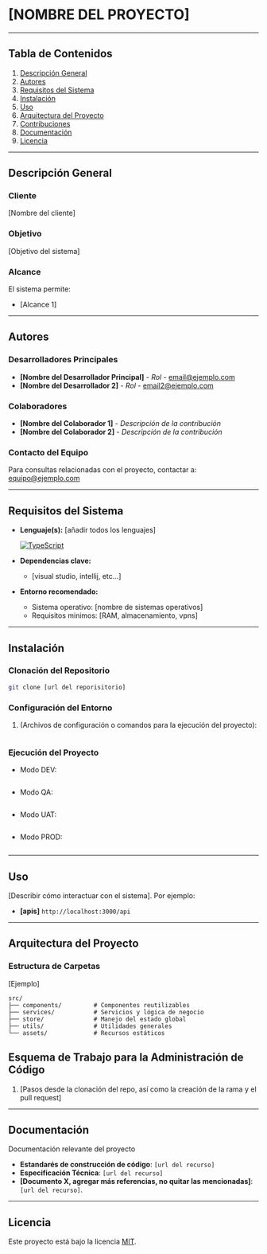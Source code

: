 # [NOMBRE DEL PROYECTO]

---

## Tabla de Contenidos

1. [Descripción General](#descripción-general)
2. [Autores](#autores)
3. [Requisitos del Sistema](#requisitos-del-sistema)
4. [Instalación](#instalación)
5. [Uso](#uso)
6. [Arquitectura del Proyecto](#arquitectura-del-proyecto)
7. [Contribuciones](#contribuciones)
8. [Documentación](#documentación)
9. [Licencia](#licencia)

---

## Descripción General

### Cliente
[Nombre del cliente]

### Objetivo
[Objetivo del sistema]

### Alcance
El sistema permite:
-  [Alcance 1]

---

## Autores

### Desarrolladores Principales
- **[Nombre del Desarrollador Principal]** - *Rol* - [email@ejemplo.com](mailto:email@ejemplo.com)
- **[Nombre del Desarrollador 2]** - *Rol* - [email2@ejemplo.com](mailto:email2@ejemplo.com)

### Colaboradores
- **[Nombre del Colaborador 1]** - *Descripción de la contribución*
- **[Nombre del Colaborador 2]** - *Descripción de la contribución*

### Contacto del Equipo
Para consultas relacionadas con el proyecto, contactar a: [equipo@ejemplo.com](mailto:equipo@ejemplo.com)

---

## Requisitos del Sistema

- **Lenguaje(s):** [añadir todos los lenguajes]
  <p>
    <a href="https://www.typescriptlang.org/">
      <img src="https://img.shields.io/badge/TypeScript-v5.1.3-%231570B8.svg?style=for-the-badge&logo=typescript&logoColor=white" alt="TypeScript">
    </a>
  </p>

- **Dependencias clave:**
  - [visual studio, intellij, etc...]
- **Entorno recomendado:**
  - Sistema operativo: [nombre de sistemas operativos]
  - Requisitos minimos: [RAM, almacenamiento, vpns]

---

## Instalación

### Clonación del Repositorio
```bash
git clone [url del reporisitorio]
```

### Configuración del Entorno
1. (Archivos de configuración o comandos para la ejecución del proyecto):
   ```bash
   ```

### Ejecución del Proyecto
- Modo DEV:
  ```bash
  
  ```
- Modo QA:
  ```bash
  
  ```
- Modo UAT:
  ```bash
  
  ```

- Modo PROD:
  ```bash

  ```

---

## Uso
[Describir cómo interactuar con el sistema]. Por ejemplo:
- **[apis]** `http://localhost:3000/api`

---

## Arquitectura del Proyecto

### Estructura de Carpetas
[Ejemplo]
```plaintext
src/
├── components/         # Componentes reutilizables
├── services/           # Servicios y lógica de negocio
├── store/              # Manejo del estado global
├── utils/              # Utilidades generales
└── assets/             # Recursos estáticos
```


## Esquema de Trabajo para la Administración de Código

1. [Pasos desde la clonación del repo, así como la creación de la rama y el pull request]

---

## Documentación
Documentación relevante del proyecto
- **Estandarés de construcción de código**: `[url del recurso]`
- **Especificación Técnica**: `[url del recurso]`
- **[Documento X, agregar más referencias, no quitar las mencionadas]**: `[url del recurso]`.
---

## Licencia

Este proyecto está bajo la licencia [MIT](LICENSE).
